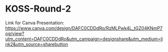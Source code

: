 # KOSS-Round-2

Link for Canva Presentation:
https://www.canva.com/design/DAFC0CDDdRo/RzMLPwk4L_tGZ04KNmP7og/view?utm_content=DAFC0CDDdRo&utm_campaign=designshare&utm_medium=link2&utm_source=sharebutton
